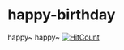 # happy-birthday
happy~ happy~
[![HitCount](http://hits.dwyl.com/louis-25/happy-birthday.svg)](http://hits.dwyl.com/louis-25/happy-birthday)

